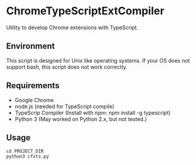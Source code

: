 ChromeTypeScriptExtCompiler
===========================

Utility to develop Chrome extensions with TypeScript.

Environment
-----------
This script is designed for Unix like operating systems.
If your OS does not support bash, this script does not work correctly.

Requirements
------------
- Google Chrome
- node.js (needed for TypeScript compile)
- TypeScrip Compiler (Install with npm: npm install -g typescript)
- Python 3 (May worked on Python 2.x, but not tested.)

Usage
-----
	cd PROJECT_DIR
	python3 cfxts.py
